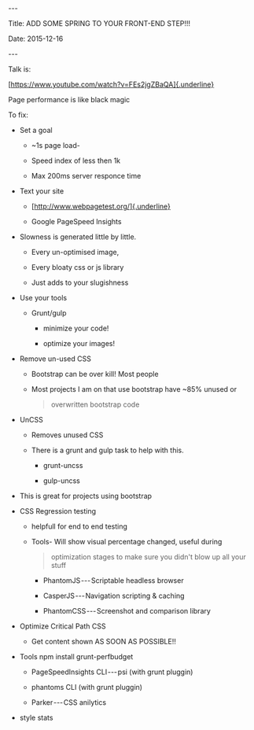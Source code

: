 \-\--

Title: ADD SOME SPRING TO YOUR FRONT-END STEP!!!

Date: 2015-12-16

\-\--

Talk is:

[https://www.youtube.com/watch?v=FEs2jgZBaQA]{.underline}

Page performance is like black magic

To fix:

-   Set a goal

    -   \~1s page load-

    -   Speed index of less then 1k

    -   Max 200ms server responce time

-   Text your site

    -   [http://www.webpagetest.org/]{.underline}

    -   Google PageSpeed Insights

-   Slowness is generated little by little.

    -   Every un-optimised image,

    -   Every bloaty css or js library

    -   Just adds to your slugishness

-   Use your tools

    -   Grunt/gulp

        -   minimize your code!

        -   optimize your images!

-   Remove un-used CSS

    -   Bootstrap can be over kill! Most people

    -   Most projects I am on that use bootstrap have \~85% unused or
        > overwritten bootstrap code

-   UnCSS

    -   Removes unused CSS

    -   There is a grunt and gulp task to help with this.

        -   grunt-uncss

        -   gulp-uncss

-   This is great for projects using bootstrap

-   CSS Regression testing

    -   helpfull for end to end testing

    -   Tools- Will show visual percentage changed, useful during
        > optimization stages to make sure you didn't blow up all your
        > stuff

        -   PhantomJS --- Scriptable headless browser

        -   CasperJS --- Navigation scripting & caching

        -   PhantomCSS --- Screenshot and comparison library

-   Optimize Critical Path CSS

    -   Get content shown AS SOON AS POSSIBLE!!

-   Tools npm install grunt-perfbudget

    -   PageSpeedInsights CLI --- psi (with grunt pluggin)

    -   phantoms CLI (with grunt pluggin)

    -   Parker --- CSS anilytics

-   style stats

